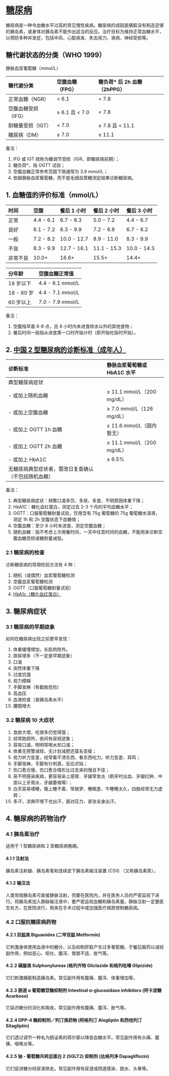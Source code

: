 # [糖尿病](https://dtc.ucsf.edu/zh-hans/%e7%b3%96%e5%b0%bf%e7%97%85%e5%88%86%e5%9e%8b/)

糖尿病是一种令血糖水平过高的常见慢性疾病。糖尿病的成因是胰脏没有制造足够的胰岛素，或身体对胰岛素不能作出适当的反应。治疗目标为维持正常血糖水平，以预防多种并发症，包括中风、心脏病发、失去视力、肾病、神经受损等。

## 糖代谢状态的分类（WHO 1999）

静脉血浆葡萄糖（mmol/L）

| 糖代谢分类          | 空腹血糖（FPG） | 糖负荷* 后 2h 血糖（2hPPG） |
|:--------------------|:----------------|:----------------------------|
| 正常血糖（NGR）     | < 6.1           | < 7.8                       |
| 空腹血糖受损（IFG） | ≥ 6.1 且 < 7.0  | < 7.8                       |
| 耐糖量受损（IGT）   | < 7.0           | ≥ 7.8 且 < 11.1             |
| 糖尿病（DM）        | ≥ 7.0           | ≥ 11.1                      |

备注：

1. IFG 或 IGT 统称为糖调节受损（IGR，即糖尿病前期）；
2. 糖负荷*，指 OGTT 试验；
3. 空腹血糖正常参考范围下限通常为 3.9 mmol/L；
4. 依据静脉血浆葡萄糖，而不是毛细血管糖测定结果诊断糖尿病。

## 1. 血糖值的评价标准（mmol/L）

| 时间     | 空腹      | 餐后 1 小时 | 餐后 2 小时 | 餐后 3 小时 |
|:---------|:----------|:------------|:------------|:------------|
| 正常     | 4.4 - 6.1 | 6.7 - 8.3   | 5.0 - 7.2   | 4.4 - 6.7   |
| 良好     | 6.1 - 7.2 | 8.3 - 9.9   | 7.2 - 8.8   | 6.7 - 8.2   |
| 一般     | 7.2 - 8.2 | 10.0 - 12.7 | 8.9 - 11.0  | 8.3 - 9.9   |
| 不良     | 8.3 - 9.9 | 12.7 - 16.1 | 11.1 - 15.3 | 10.0 - 14.3 |
| 非常不良 | 10.0+     | 16.6+       | 15.5+       | 14.4+       |

| 分年龄     | 空腹血糖正常值   |
|:-----------|:-----------------|
| 18 岁以下  | 4.4 - 6.1 mmol/L |
| 18 - 60 岁 | 4.4 - 7.1 mmol/L |
| 60 岁以上  | 7.0 - 7.9 mmol/L |

备注：

1. 空腹指早晨 6-8 点，且 8 小时内未进食除水以外的其他食物；
2. 餐后时间一般指从进食第一口时开始计时（即开始吃饭时开始）。

## 2. [中国 2 型糖尿病的诊断标准（成年人）](/文献资料/中国糖尿病防治指南（2024版）.pdf)

| 诊断标准              | 静脉血浆葡萄糖或 HbA1C 水平 |
|:----------------------|:----------------------------|
| 典型糖尿病症状        |                             |
| - 或加上随机血糖      | ≥ 11.1 mmol/L（200 mg/dL）  |
| - 或加上空腹血糖      | ≥ 7.0 mmol/L（126 mg/dL）   |
| - 或加上 OGTT 1h 血糖 | ≥ 11.6 mmol/L（国内暂无）   |
| - 或加上 OGTT 2h 血糖 | ≥ 11.1 mmol/L（200 mg/dL）  |
| - 或加上 HbA1C        | ≥ 6.5%                      |
| 无糖尿病典型症状者，需改日复查确认（不包括随机血糖） |                |

备注：

1. 典型糖尿病症状：频繁口渴多饮、多尿、多食、不明原因体重下降；
2. HbA1C：糖化血红蛋白，测定过去 2-3 个月的平均血糖水平；
3. OGTT：口服葡萄糖耐量试验，饮用含有 75g 葡萄糖的 75g 葡萄糖水溶液，测定 1h 和 2h 空腹状态下血糖值；
4. 空腹血糖：至少 8 小时未进食，测定空腹血糖；
5. 随机血糖：指不考虑上次用餐时间，一天中任意时间的血糖，不能用来诊断空腹血糖受损或糖耐量减低。

### 2.1 糖尿病的检查

诊断糖尿病的常用检验方法有 4 种：

1. 随机（或偶然）血浆葡萄糖检测
2. 空腹血浆葡萄糖检测
3. OGTT（口服葡萄糖耐量试验）
4. [HbA1c（糖化血红蛋白）](/科普-糖尿病检测-糖化血红蛋白.md)

## 3. 糖尿病症状

### 3.1 糖尿病的早期迹象

如何在糖尿病出现之前更早发现：

1. 体重缓慢增加，长肌肉除外。  
2. 排尿增多（不一定是早期迹象）
3. 口渴
4. 突然体重下降
5. 过度饥饿
6. 视力模糊
7. 手脚发麻（有截肢危险）
8. 高血压
9. 血液检查（查胰岛素水平）
10. 腰围增大

### 3.2 糖尿病 10 大症状

1. 食欲大增，吃很多仍觉得饿；
2. 经常跑厕所，夜间有尿频迹象；
3. 容易口渴，明明常喝水却口渴；
4. 体重无预警减轻，无计划减肥还莫名变瘦；
5. 视力听力变差，经常看不清东西、看东西吃力，听力变差、耳鸣；
6. 手脚发麻，手脚有针刺感，反应迟钝；
7. 伤口愈合慢，伤口愈合情形比过去来的慢且不佳；
8. 易不明感染疾病，更容易染上感冒、牙龈常发炎（刷牙时出血、牙龈红肿、中度以上牙周炎、牙龈萎缩等）；
9. 白天容易嗜睡，晚上睡不着、常做梦、睡眠差、午睡睡太久，四肢经常无力虚弱；
10. 多汗，凉爽环境下也出汗，面对压力、紧张全身出汗。

## 4. 糖尿病的药物治疗

### 4.1 胰岛素治疗

适用于 1 型糖尿病和 2 型糖尿病晚期。

#### 4.1.1 注射法

胰岛素注射器、胰岛素笔和连续皮下胰岛素输注装置 (CSII) （又称胰岛素泵）。

#### 4.1.2 输注法

人类常规胰岛素可直接静脉注射，但要在医院内，并在医务人员的严密监视下进行。将胰岛素加入静脉输注液中，要严密监视血糖和胰岛素量。静脉注射一定要医生处方，在医院进行，用来在手术过程中或加强医疗病房控制糖尿病。

### 4.2 口服抗糖尿病药物

#### 4.2.1 双胍类 Biguanides (二甲双胍 Metformin)

它刺激身体使用血液中的糖分，以及抑制肝脏产生过多葡萄糖。于餐后服药以减轻副作用，例如恶心、呕吐、腹泻、胃肠不适、胀气等。

#### 4.2.2 磺脲类 Sulphonylureas (格列齐特 Gliclazide 和格列吡嗪 Glipizide)

它们刺激胰脏制造胰岛素。常见副作用有腹痛、腹泻、体重增加等。

#### 4.2.3 肠道 α 葡萄糖苷酶抑制剂 Intestinal α-glucosidase inhibitors (阿卡波糖 Acarbose)

它延迟糖分的消化和吸收。常见副作用有腹痛、腹泻、胀气等。

#### 4.2.4 DPP-4 酶抑制剂／列汀类药物 (阿格列汀 Alogliptin 和西他列汀 Sitagliptin)

它们透过调节一种名为肠泌素的荷尔蒙以降低血糖水平。常见副作用有头痛、腹痛、咽喉炎等。

#### 4.2.5 钠 - 葡萄糖共转运蛋白 2 (SGLT2) 抑制剂 (达格列净 Dapagliflozin)

它们促进糖分经尿液排走。常见副作用有尿道或阴道感染、脱水、头晕等。
